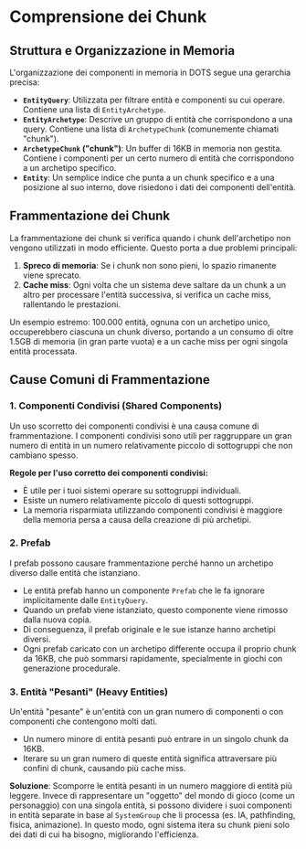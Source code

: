 # Comprensione dei Chunk

## Struttura e Organizzazione in Memoria

L'organizzazione dei componenti in memoria in DOTS segue una gerarchia precisa:

- **`EntityQuery`**: Utilizzata per filtrare entità e componenti su cui operare. Contiene una lista di `EntityArchetype`.
- **`EntityArchetype`**: Descrive un gruppo di entità che corrispondono a una query. Contiene una lista di `ArchetypeChunk` (comunemente chiamati "chunk").
- **`ArchetypeChunk` ("chunk")**: Un buffer di 16KB in memoria non gestita. Contiene i componenti per un certo numero di entità che corrispondono a un archetipo specifico.
- **`Entity`**: Un semplice indice che punta a un chunk specifico e a una posizione al suo interno, dove risiedono i dati dei componenti dell'entità.

## Frammentazione dei Chunk

La frammentazione dei chunk si verifica quando i chunk dell'archetipo non vengono utilizzati in modo efficiente. Questo porta a due problemi principali:

1. **Spreco di memoria**: Se i chunk non sono pieni, lo spazio rimanente viene sprecato.
2. **Cache miss**: Ogni volta che un sistema deve saltare da un chunk a un altro per processare l'entità successiva, si verifica un cache miss, rallentando le prestazioni.

Un esempio estremo: 100.000 entità, ognuna con un archetipo unico, occuperebbero ciascuna un chunk diverso, portando a un consumo di oltre 1.5GB di memoria (in gran parte vuota) e a un cache miss per ogni singola entità processata.

## Cause Comuni di Frammentazione

### 1. Componenti Condivisi (Shared Components)

Un uso scorretto dei componenti condivisi è una causa comune di frammentazione. I componenti condivisi sono utili per raggruppare un gran numero di entità in un numero relativamente piccolo di sottogruppi che non cambiano spesso.

**Regole per l'uso corretto dei componenti condivisi:**

- È utile per i tuoi sistemi operare su sottogruppi individuali.
- Esiste un numero relativamente piccolo di questi sottogruppi.
- La memoria risparmiata utilizzando componenti condivisi è maggiore della memoria persa a causa della creazione di più archetipi.

### 2. Prefab

I prefab possono causare frammentazione perché hanno un archetipo diverso dalle entità che istanziano.

- Le entità prefab hanno un componente `Prefab` che le fa ignorare implicitamente dalle `EntityQuery`.
- Quando un prefab viene istanziato, questo componente viene rimosso dalla nuova copia.
- Di conseguenza, il prefab originale e le sue istanze hanno archetipi diversi.
- Ogni prefab caricato con un archetipo differente occupa il proprio chunk da 16KB, che può sommarsi rapidamente, specialmente in giochi con generazione procedurale.

### 3. Entità "Pesanti" (Heavy Entities)

Un'entità "pesante" è un'entità con un gran numero di componenti o con componenti che contengono molti dati.

- Un numero minore di entità pesanti può entrare in un singolo chunk da 16KB.
- Iterare su un gran numero di queste entità significa attraversare più confini di chunk, causando più cache miss.

**Soluzione**: Scomporre le entità pesanti in un numero maggiore di entità più leggere. Invece di rappresentare un "oggetto" del mondo di gioco (come un personaggio) con una singola entità, si possono dividere i suoi componenti in entità separate in base al `SystemGroup` che li processa (es. IA, pathfinding, fisica, animazione). In questo modo, ogni sistema itera su chunk pieni solo dei dati di cui ha bisogno, migliorando l'efficienza.
